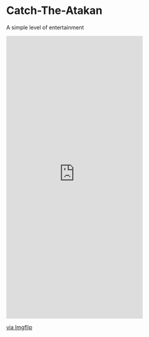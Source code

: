# Catch-The-Atakan
 A simple level of entertainment
 
<div style="width:360px;max-width:100%;"><div style="height:0;padding-bottom:206.94%;position:relative;"><iframe width="360" height="745" style="position:absolute;top:0;left:0;width:100%;height:100%;" frameBorder="0" src="https://imgflip.com/embed/42p455"></iframe></div><p><a href="https://imgflip.com/gif/42p455">via Imgflip</a></p></div>

